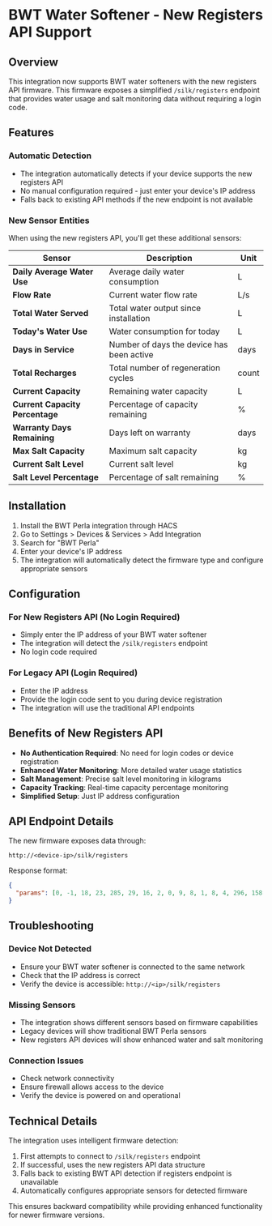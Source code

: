 # BWT Water Softener - New Registers API Support

## Overview

This integration now supports BWT water softeners with the new registers API firmware. This firmware exposes a simplified `/silk/registers` endpoint that provides water usage and salt monitoring data without requiring a login code.

## Features

### Automatic Detection
- The integration automatically detects if your device supports the new registers API
- No manual configuration required - just enter your device's IP address
- Falls back to existing API methods if the new endpoint is not available

### New Sensor Entities

When using the new registers API, you'll get these additional sensors:

| Sensor | Description | Unit |
|--------|-------------|------|
| **Daily Average Water Use** | Average daily water consumption | L |
| **Flow Rate** | Current water flow rate | L/s |
| **Total Water Served** | Total water output since installation | L |
| **Today's Water Use** | Water consumption for today | L |
| **Days in Service** | Number of days the device has been active | days |
| **Total Recharges** | Total number of regeneration cycles | count |
| **Current Capacity** | Remaining water capacity | L |
| **Current Capacity Percentage** | Percentage of capacity remaining | % |
| **Warranty Days Remaining** | Days left on warranty | days |
| **Max Salt Capacity** | Maximum salt capacity | kg |
| **Current Salt Level** | Current salt level | kg |
| **Salt Level Percentage** | Percentage of salt remaining | % |

## Installation

1. Install the BWT Perla integration through HACS
2. Go to Settings > Devices & Services > Add Integration
3. Search for "BWT Perla"
4. Enter your device's IP address
5. The integration will automatically detect the firmware type and configure appropriate sensors

## Configuration

### For New Registers API (No Login Required)
- Simply enter the IP address of your BWT water softener
- The integration will detect the `/silk/registers` endpoint
- No login code required

### For Legacy API (Login Required)
- Enter the IP address
- Provide the login code sent to you during device registration
- The integration will use the traditional API endpoints

## Benefits of New Registers API

- **No Authentication Required**: No need for login codes or device registration
- **Enhanced Water Monitoring**: More detailed water usage statistics
- **Salt Management**: Precise salt level monitoring in kilograms
- **Capacity Tracking**: Real-time capacity percentage monitoring
- **Simplified Setup**: Just IP address configuration

## API Endpoint Details

The new firmware exposes data through:
```
http://<device-ip>/silk/registers
```

Response format:
```json
{
  "params": [0, -1, 18, 23, 285, 29, 16, 2, 0, 9, 8, 1, 8, 4, 296, 158, 0, 52, 2138, 9, 40, 0, 100, 2275, 11, 20, 50, 1, 1, 0, 160, 141, 20, 0, 678, 1, -1, -1, 6, 1, 1, 15, 355, -1, -1, -1, -1, 0]
}
```

## Troubleshooting

### Device Not Detected
- Ensure your BWT water softener is connected to the same network
- Check that the IP address is correct
- Verify the device is accessible: `http://<ip>/silk/registers`

### Missing Sensors
- The integration shows different sensors based on firmware capabilities
- Legacy devices will show traditional BWT Perla sensors
- New registers API devices will show enhanced water and salt monitoring

### Connection Issues
- Check network connectivity
- Ensure firewall allows access to the device
- Verify the device is powered on and operational

## Technical Details

The integration uses intelligent firmware detection:
1. First attempts to connect to `/silk/registers` endpoint
2. If successful, uses the new registers API data structure
3. Falls back to existing BWT API detection if registers endpoint is unavailable
4. Automatically configures appropriate sensors for detected firmware

This ensures backward compatibility while providing enhanced functionality for newer firmware versions.